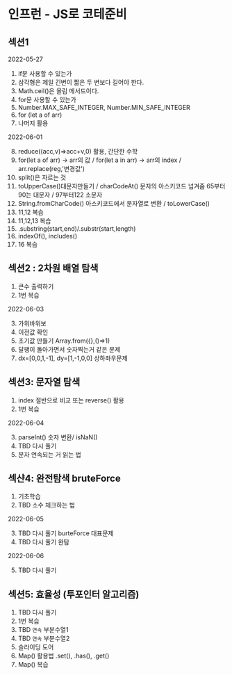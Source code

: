 # 인프런 - JS로 코테준비

## 섹션1

2022-05-27
1. if문 사용할 수 있는가
2. 삼각형은 제일 긴변이 짧은 두 변보다 길어야 한다.
3. Math.ceil()은 올림 메서드이다.
4. for문 사용할 수 있는가
5. Number.MAX_SAFE_INTEGER, Number.MIN_SAFE_INTEGER
6. for (let a of arr)
7. 나머지 활용

2022-06-01  

8. reduce((acc,v)=>acc+v,0) 활용, 간단한 수학
9. for(let a of arr) -> arr의 값 / for(let a in arr) -> arr의 index / arr.replace(reg,'변경값')
10. split()은 자르는 것
11. toUpperCase()대문자만들기 / charCodeAt() 문자의 아스키코드 넘겨줌 65부터 90는 대문자 / 97부터122 소문자
12. String.fromCharCode() 아스키코드에서 문자열로 변환 / toLowerCase()
13. 11,12 복습
14. 11,12,13 복습
15. .substring(start,end)/.substr(start,length) 
16. indexOf(), includes()
17. 16 복습

## 섹션2 : 2차원 배열 탐색

1. 큰수 출력하기
2. 1번 복습

2022-06-03

3. 가위바위보
4. 이전값 확인
5. 초기값 만들기 Array.from({},()=>1)
6. 달팽이 돌아가면서 숫자찍는거 같은 문제
7. dx=[0,0,1,-1], dy=[1,-1,0,0] 상하좌우문제

## 섹션3: 문자열 탐색

1. index 절반으로 비교 또는 reverse() 활용  
2. 1번 복습

2022-06-04

3. parseInt() 숫자 변환/ isNaN()
4. TBD 다시 풀기
5. 문자 연속되는 거 읽는 법

## 섹샨4: 완전탐색 bruteForce

1. 기초학습
2. TBD 소수 체크하는 법

2022-06-05

3. TBD 다시 풀기 burteForce 대표문제
4. TBD 다시 풀기 완탐

2022-06-06

5. TBD 다시 풀기 

## 섹션5: 효율성 (투포인터 알고리즘)

1. TBD 다시 풀기
2. 1번 복습
3. TBD `연속` 부분수열1
4. TBD `연속` 부분수열2
5. 슬라이딩 도어
6. Map() 활용법 .set(), .has(), .get()
7. Map() 복습